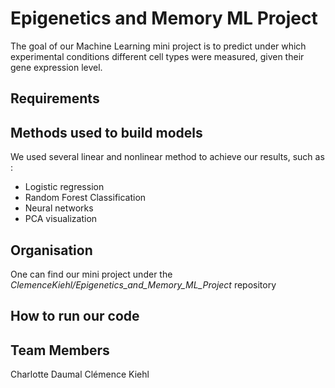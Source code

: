 # Epigenetics and Memory ML Project
The goal of our Machine Learning mini project is to predict under which experimental conditions different cell types were measured, given their gene expression level.

## Requirements

## Methods used to build models

We used several linear and nonlinear method to achieve our results, such as :

* Logistic regression
*  Random Forest Classification
* Neural networks
* PCA visualization

## Organisation

One can find our mini project under the *ClemenceKiehl/Epigenetics_and_Memory_ML_Project* repository


## How to run our code

## Team Members

Charlotte Daumal
Clémence Kiehl
